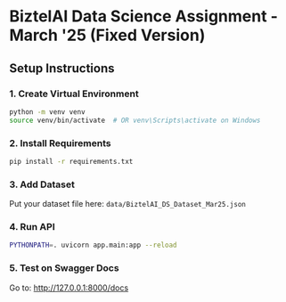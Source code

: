 # BiztelAI Data Science Assignment - March '25 (Fixed Version)

## Setup Instructions

### 1. Create Virtual Environment
```bash
python -m venv venv
source venv/bin/activate  # OR venv\Scripts\activate on Windows
```

### 2. Install Requirements
```bash
pip install -r requirements.txt
```

### 3. Add Dataset
Put your dataset file here: `data/BiztelAI_DS_Dataset_Mar25.json`

### 4. Run API
```bash
PYTHONPATH=. uvicorn app.main:app --reload
```

### 5. Test on Swagger Docs
Go to: http://127.0.0.1:8000/docs